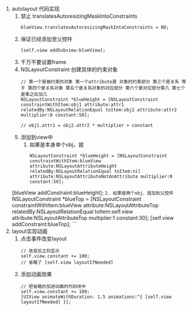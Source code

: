 1. autolayout 代码实现
    1. 禁止 translatesAutoresizingMaskIntoConstraints
        ```
        blueView.translatesAutoresizingMaskIntoConstraints = NO;
        ```
    2. 保证已经添加至父控件
        ```
        [self.view addSubview:blueView];
        ```
    3. 千万不要设置frame
    4. NSLayoutConstraint 创建具体的约束对象
        ```
        // 第一个是被约束的对象 第一个attribute是 对象的约束部分 第三个是关系 等于 第四个是关系对象 第五个是关系对象的对应部分 第六个是对应部分乘几 第七个是乘之后加几 
        NSLayoutConstraint *blueHeight = [NSLayoutConstraint constraintWithItem:obj1 attribute:attr1 relatedBy:NSLayoutRelationEqual toItem:obj2 attribute:attr2 multiplier:0 constant:50];

        // obj1.attr1 = obj2.attr2 * multiplier + constant
        ```
    5. 添加到view中
        1. 如果是本身单个obj，就
            ```
            NSLayoutConstraint *blueHeight = [NSLayoutConstraint constraintWithItem:blueView attribute:NSLayoutAttributeHeight relatedBy:NSLayoutRelationEqual toItem:nil attribute:NSLayoutAttributeNotAnAttribute multiplier:0 constant:50];
    [blueView addConstraint:blueHeight];
            ```
        2. 如果是两个obj，就加到父控件
            ```
            NSLayoutConstraint *blueTop = [NSLayoutConstraint constraintWithItem:blueView attribute:NSLayoutAttributeTop relatedBy:NSLayoutRelationEqual toItem:self.view attribute:NSLayoutAttributeTop multiplier:1 constant:30];
    [self.view addConstraint:blueTop];
            ```
2. layout实现动画
    1. 点击事件改变layout
        ```
        // 改变后立刻显示
        self.view.constant += 100;
        // 省略了 [self.view layoutIfNeeded]
        ```
    2. 添加动画效果
        ```
        // 把省略的加进动画的代码块中
        self.view.constant += 100;
        [UIView animateWithDuration: 1.5 animations:^{ [self.view layoutIfNeeded] }];
        ```
    